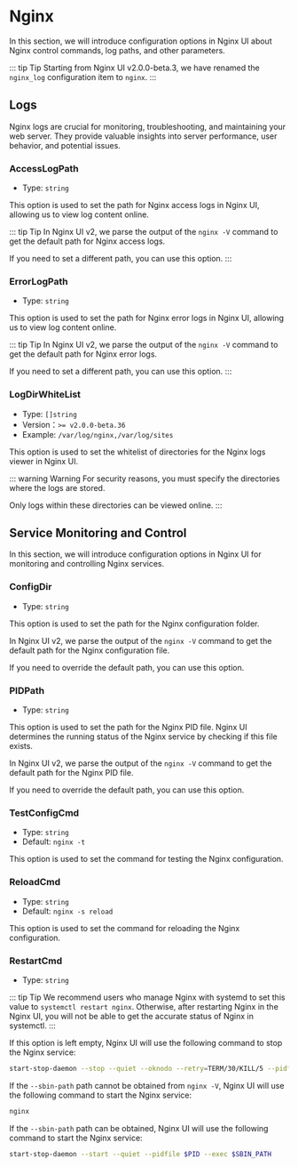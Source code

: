 # Nginx

In this section, we will introduce configuration options in Nginx UI about Nginx control commands, log paths, and other parameters.

::: tip Tip
Starting from Nginx UI v2.0.0-beta.3, we have renamed the `nginx_log` configuration item to `nginx`.
:::

## Logs
Nginx logs are crucial for monitoring, troubleshooting, and maintaining your web server. They provide valuable insights into server performance, user behavior, and potential issues.

### AccessLogPath

- Type: `string`

This option is used to set the path for Nginx access logs in Nginx UI, allowing us to view log content online.

::: tip Tip
In Nginx UI v2, we parse the output of the `nginx -V` command to get the default path for Nginx access logs.

If you need to set a different path, you can use this option.
:::

### ErrorLogPath

- Type: `string`

This option is used to set the path for Nginx error logs in Nginx UI, allowing us to view log content online.

::: tip Tip
In Nginx UI v2, we parse the output of the `nginx -V` command to get the default path for Nginx error logs.

If you need to set a different path, you can use this option.
:::

### LogDirWhiteList

- Type: `[]string`
- Version：`>= v2.0.0-beta.36`
- Example: `/var/log/nginx,/var/log/sites`

This option is used to set the whitelist of directories for the Nginx logs viewer in Nginx UI.

::: warning Warning
For security reasons, you must specify the directories where the logs are stored. 

Only logs within these directories can be viewed online.
:::

## Service Monitoring and Control

In this section, we will introduce configuration options in Nginx UI for monitoring and controlling Nginx services.

### ConfigDir
- Type: `string`

This option is used to set the path for the Nginx configuration folder.

In Nginx UI v2, we parse the output of the `nginx -V` command to get the default path for the Nginx configuration file.

If you need to override the default path, you can use this option.

### PIDPath
- Type: `string`

This option is used to set the path for the Nginx PID file. Nginx UI determines the running status of the Nginx service by checking if this file exists.

In Nginx UI v2, we parse the output of the `nginx -V` command to get the default path for the Nginx PID file.

If you need to override the default path, you can use this option.

### TestConfigCmd
- Type: `string`
- Default: `nginx -t`

This option is used to set the command for testing the Nginx configuration.

### ReloadCmd
- Type: `string`
- Default: `nginx -s reload`

This option is used to set the command for reloading the Nginx configuration.

### RestartCmd
- Type: `string`

::: tip Tip
We recommend users who manage Nginx with systemd to set this value to `systemctl restart nginx`.
Otherwise, after restarting Nginx in the Nginx UI, you will not be able to get the accurate status of Nginx in systemctl.
:::

If this option is left empty, Nginx UI will use the following command to stop the Nginx service:

```bash
start-stop-daemon --stop --quiet --oknodo --retry=TERM/30/KILL/5 --pidfile $PID
```

If the `--sbin-path` path cannot be obtained from `nginx -V`, Nginx UI will use the following command to start the Nginx service:

```bash
nginx
```



If the `--sbin-path` path can be obtained, Nginx UI will use the following command to start the Nginx service:

```bash
start-stop-daemon --start --quiet --pidfile $PID --exec $SBIN_PATH
```
